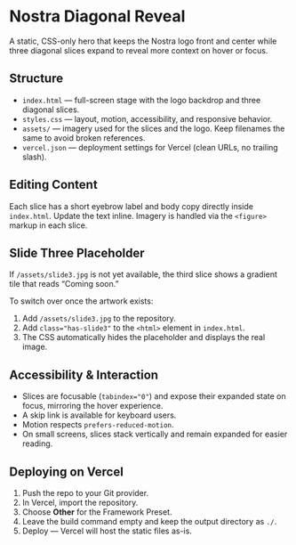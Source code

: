 # Nostra Diagonal Reveal

A static, CSS-only hero that keeps the Nostra logo front and center while three diagonal slices expand to reveal more context on hover or focus.

## Structure

- `index.html` — full-screen stage with the logo backdrop and three diagonal slices.
- `styles.css` — layout, motion, accessibility, and responsive behavior.
- `assets/` — imagery used for the slices and the logo. Keep filenames the same to avoid broken references.
- `vercel.json` — deployment settings for Vercel (clean URLs, no trailing slash).

## Editing Content

Each slice has a short eyebrow label and body copy directly inside `index.html`. Update the text inline. Imagery is handled via the `<figure>` markup in each slice.

## Slide Three Placeholder

If `/assets/slide3.jpg` is not yet available, the third slice shows a gradient tile that reads “Coming soon.”

To switch over once the artwork exists:

1. Add `/assets/slide3.jpg` to the repository.
2. Add `class="has-slide3"` to the `<html>` element in `index.html`.
3. The CSS automatically hides the placeholder and displays the real image.

## Accessibility & Interaction

- Slices are focusable (`tabindex="0"`) and expose their expanded state on focus, mirroring the hover experience.
- A skip link is available for keyboard users.
- Motion respects `prefers-reduced-motion`.
- On small screens, slices stack vertically and remain expanded for easier reading.

## Deploying on Vercel

1. Push the repo to your Git provider.
2. In Vercel, import the repository.
3. Choose **Other** for the Framework Preset.
4. Leave the build command empty and keep the output directory as `./`.
5. Deploy — Vercel will host the static files as-is.
